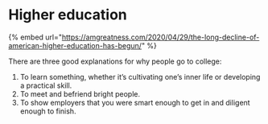 # Higher education

{% embed url="https://amgreatness.com/2020/04/29/the-long-decline-of-american-higher-education-has-begun/" %}

There are three good explanations for why people go to college:

1. To learn something, whether it’s cultivating one’s inner life or developing a practical skill.
2. To meet and befriend bright people.
3. To show employers that you were smart enough to get in and diligent enough to finish.

